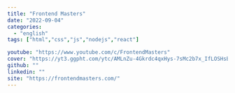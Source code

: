 ```yaml
---
title: "Frontend Masters"
date: "2022-09-04"
categories:
  - "english"
tags: ["html","css","js","nodejs","react"]

youtube: "https://www.youtube.com/c/FrontendMasters"
cover: "https://yt3.ggpht.com/ytc/AMLnZu-4Gkrdc4qxHys-7sMc2b7x_IfLOSHsBAbaLPeV3g=s176-c-k-c0x00ffffff-no-rj"
github: ""
linkedin: ""
site: "https://frontendmasters.com/"
---
```





